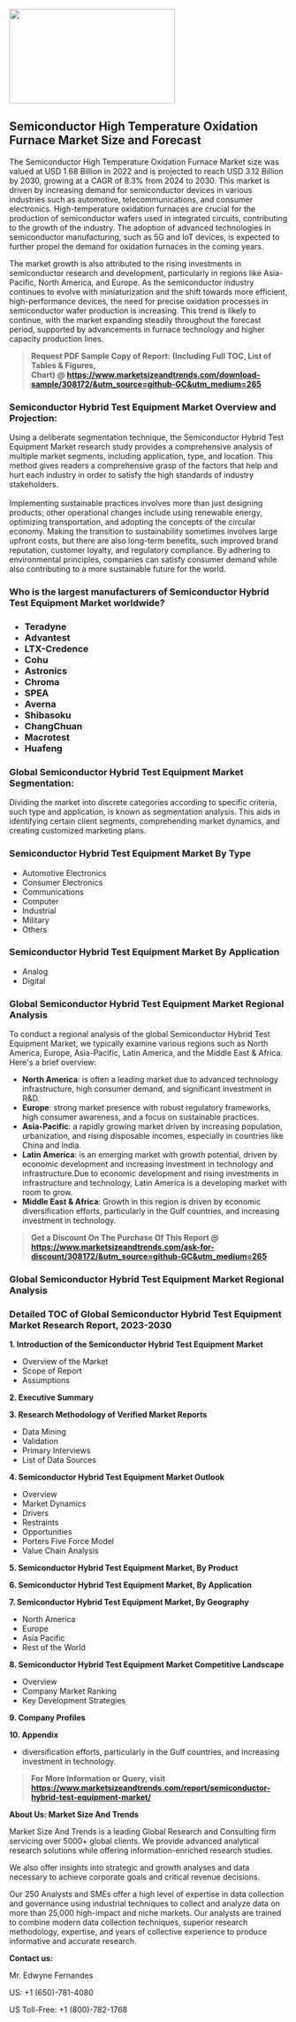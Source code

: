 <p><img class="alignnone size-medium wp-image-20088" src="https://ffe5etoiles.com/wp-content/uploads/2024/12/MST1-300x171.png" alt="" width="300" height="171" /></p><h2>Semiconductor High Temperature Oxidation Furnace Market Size and Forecast</h2><p>The Semiconductor High Temperature Oxidation Furnace Market size was valued at USD 1.68 Billion in 2022 and is projected to reach USD 3.12 Billion by 2030, growing at a CAGR of 8.3% from 2024 to 2030. This market is driven by increasing demand for semiconductor devices in various industries such as automotive, telecommunications, and consumer electronics. High-temperature oxidation furnaces are crucial for the production of semiconductor wafers used in integrated circuits, contributing to the growth of the industry. The adoption of advanced technologies in semiconductor manufacturing, such as 5G and IoT devices, is expected to further propel the demand for oxidation furnaces in the coming years.</p><p>The market growth is also attributed to the rising investments in semiconductor research and development, particularly in regions like Asia-Pacific, North America, and Europe. As the semiconductor industry continues to evolve with miniaturization and the shift towards more efficient, high-performance devices, the need for precise oxidation processes in semiconductor wafer production is increasing. This trend is likely to continue, with the market expanding steadily throughout the forecast period, supported by advancements in furnace technology and higher capacity production lines.</p></p><blockquote id="" class=""><strong>Request PDF Sample Copy of Report: (Including Full TOC, List of Tables &amp; Figures, Chart)&nbsp;@&nbsp;<strong><a href="https://www.marketsizeandtrends.com/download-sample/308172/&utm_source=github-GC&utm_medium=265" target="_blank">https://www.marketsizeandtrends.com/download-sample/308172/&utm_source=github-GC&utm_medium=265</a></strong></strong></blockquote><h3 id="" class="">Semiconductor Hybrid Test Equipment Market&nbsp;Overview and Projection:</h3><p id="" class="">Using a deliberate segmentation technique, the Semiconductor Hybrid Test Equipment Market research study provides a comprehensive analysis of multiple market segments, including application, type, and location. This method gives readers a comprehensive grasp of the factors that help and hurt each industry in order to satisfy the high standards of industry stakeholders. <br /> <br />Implementing sustainable practices involves more than just designing products; other operational changes include using renewable energy, optimizing transportation, and adopting the concepts of the circular economy. Making the transition to sustainability sometimes involves large upfront costs, but there are also long-term benefits, such improved brand reputation, customer loyalty, and regulatory compliance. By adhering to environmental principles, companies can satisfy consumer demand while also contributing to a more sustainable future for the world.</p><h3 id="" class="">Who is the largest manufacturers of&nbsp;Semiconductor Hybrid Test Equipment Market worldwide?</h3><h3 class=""><p><ul><li>Teradyne </li><li> Advantest </li><li> LTX-Credence </li><li> Cohu </li><li> Astronics </li><li> Chroma </li><li> SPEA </li><li> Averna </li><li> Shibasoku </li><li> ChangChuan </li><li> Macrotest </li><li> Huafeng</li></ul></p></h3><h3 id="" class="">Global&nbsp;Semiconductor Hybrid Test Equipment Market Segmentation:</h3><p id="" class="">Dividing the market into discrete categories according to specific criteria, such type and application, is known as segmentation analysis. This aids in identifying certain client segments, comprehending market dynamics, and creating customized marketing plans.</p><h3 id="" class="">Semiconductor Hybrid Test Equipment Market&nbsp;By Type</h3><p><p><ul><li>Automotive Electronics</li><li> Consumer Electronics</li><li> Communications</li><li> Computer</li><li> Industrial</li><li> Military</li><li> Others</p></li></ul></p></p><h3 id="" class="">Semiconductor Hybrid Test Equipment Market&nbsp;By Application</h3><p class=""><p><ul><li>Analog</li><li> Digital</li></ul></p></p><h3 id="" class="">Global Semiconductor Hybrid Test Equipment Market Regional Analysis</h3><p id="" class="">To conduct a regional analysis of the global Semiconductor Hybrid Test Equipment Market, we typically examine various regions such as North America, Europe, Asia-Pacific, Latin America, and the Middle East &amp; Africa. Here's a brief overview:</p><ul><li><strong>North America</strong>: is often a leading market due to advanced technology infrastructure, high consumer demand, and significant investment in R&amp;D.</li><li><strong>Europe</strong>: strong market presence with robust regulatory frameworks, high consumer awareness, and a focus on sustainable practices.</li><li><strong>Asia-Pacific</strong>: a rapidly growing market driven by increasing population, urbanization, and rising disposable incomes, especially in countries like China and India.</li><li><strong>Latin America</strong>: is an emerging market with growth potential, driven by economic development and increasing investment in technology and infrastructure.Due to economic development and rising investments in infrastructure and technology, Latin America is a developing market with room to grow.</li><li><strong>Middle East &amp; Africa</strong>: Growth in this region is driven by economic diversification efforts, particularly in the Gulf countries, and increasing investment in technology.</li></ul><blockquote id="" class=""><strong>Get a Discount On The Purchase Of This Report @ <strong><a href="https://www.marketsizeandtrends.com/ask-for-discount/308172/&utm_source=github-GC&utm_medium=265" target="_blank">https://www.marketsizeandtrends.com/ask-for-discount/308172/&utm_source=github-GC&utm_medium=265</a></strong></strong></blockquote><h3 id="" class="">Global Semiconductor Hybrid Test Equipment Market Regional Analysis</h3><h3 id="" class="">Detailed TOC of Global Semiconductor Hybrid Test Equipment Market Research Report, 2023-2030</h3><p id="" class=""><strong>1. Introduction of the Semiconductor Hybrid Test Equipment Market</strong></p><ul><li>Overview of the Market</li><li>Scope of Report</li><li>Assumptions</li></ul><p id="" class=""><strong>2. Executive Summary</strong></p><p id="" class=""><strong>3. Research Methodology of Verified Market Reports</strong></p><ul><li>Data Mining</li><li>Validation</li><li>Primary Interviews</li><li>List of Data Sources</li></ul><p id="" class=""><strong>4. Semiconductor Hybrid Test Equipment Market Outlook</strong></p><ul><li>Overview</li><li>Market Dynamics</li><li>Drivers</li><li>Restraints</li><li>Opportunities</li><li>Porters Five Force Model</li><li>Value Chain Analysis</li></ul><p id="" class=""><strong>5. Semiconductor Hybrid Test Equipment Market, By Product</strong></p><p id="" class=""><strong>6. Semiconductor Hybrid Test Equipment Market, By Application</strong></p><p id="" class=""><strong>7. Semiconductor Hybrid Test Equipment Market, By Geography</strong></p><ul><li>North America</li><li>Europe</li><li>Asia Pacific</li><li>Rest of the World</li></ul><p id="" class=""><strong>8. Semiconductor Hybrid Test Equipment Market Competitive Landscape</strong></p><ul><li>Overview</li><li>Company Market Ranking</li><li>Key Development Strategies</li></ul><p id="" class=""><strong>9. Company Profiles</strong></p><p id="" class=""><strong>10. Appendix</strong></p><ul><li>diversification efforts, particularly in the Gulf countries, and increasing investment in technology.</li></ul><blockquote id="" class=""><strong>For More Information or Query, visit <strong><strong><a href="https://www.marketsizeandtrends.com/report/semiconductor-hybrid-test-equipment-market/" target="_blank">https://www.marketsizeandtrends.com/report/semiconductor-hybrid-test-equipment-market/</a></strong></strong></strong></blockquote><p id="" class=""><strong>About Us: Market Size And Trends</strong></p><p id="" class="">Market Size And Trends is a leading Global Research and Consulting firm servicing over 5000+ global clients. We provide advanced analytical research solutions while offering information-enriched research studies.</p><p id="" class="">We also offer insights into strategic and growth analyses and data necessary to achieve corporate goals and critical revenue decisions.</p><p id="" class="">Our 250 Analysts and SMEs offer a high level of expertise in data collection and governance using industrial techniques to collect and analyze data on more than 25,000 high-impact and niche markets. Our analysts are trained to combine modern data collection techniques, superior research methodology, expertise, and years of collective experience to produce informative and accurate research.</p><p id="" class=""><strong>Contact us:</strong></p><p id="" class="">Mr. Edwyne Fernandes</p><p id="" class="">US: +1 (650)-781-4080</p><p id="" class="">US Toll-Free: +1 (800)-782-1768</p>
